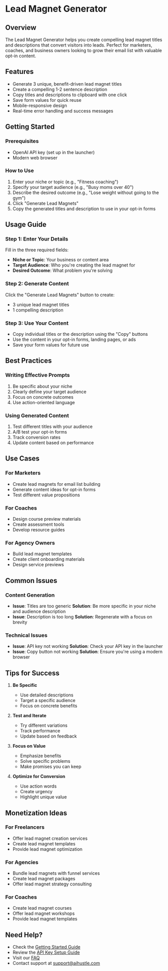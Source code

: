 # Lead Magnet Generator

## Overview

The Lead Magnet Generator helps you create compelling lead magnet titles and descriptions that convert visitors into leads. Perfect for marketers, coaches, and business owners looking to grow their email list with valuable opt-in content.

## Features

- Generate 3 unique, benefit-driven lead magnet titles
- Create a compelling 1-2 sentence description
- Copy titles and descriptions to clipboard with one click
- Save form values for quick reuse
- Mobile-responsive design
- Real-time error handling and success messages

## Getting Started

### Prerequisites

- OpenAI API key (set up in the launcher)
- Modern web browser

### How to Use

1. Enter your niche or topic (e.g., "Fitness coaching")
2. Specify your target audience (e.g., "Busy moms over 40")
3. Describe the desired outcome (e.g., "Lose weight without going to the gym")
4. Click "Generate Lead Magnets"
5. Copy the generated titles and description to use in your opt-in forms

## Usage Guide

### Step 1: Enter Your Details

Fill in the three required fields:

- **Niche or Topic**: Your business or content area
- **Target Audience**: Who you're creating the lead magnet for
- **Desired Outcome**: What problem you're solving

### Step 2: Generate Content

Click the "Generate Lead Magnets" button to create:

- 3 unique lead magnet titles
- 1 compelling description

### Step 3: Use Your Content

- Copy individual titles or the description using the "Copy" buttons
- Use the content in your opt-in forms, landing pages, or ads
- Save your form values for future use

## Best Practices

### Writing Effective Prompts

1. Be specific about your niche
2. Clearly define your target audience
3. Focus on concrete outcomes
4. Use action-oriented language

### Using Generated Content

1. Test different titles with your audience
2. A/B test your opt-in forms
3. Track conversion rates
4. Update content based on performance

## Use Cases

### For Marketers

- Create lead magnets for email list building
- Generate content ideas for opt-in forms
- Test different value propositions

### For Coaches

- Design course preview materials
- Create assessment tools
- Develop resource guides

### For Agency Owners

- Build lead magnet templates
- Create client onboarding materials
- Design service previews

## Common Issues

### Content Generation

- **Issue**: Titles are too generic
  **Solution**: Be more specific in your niche and audience description
- **Issue**: Description is too long
  **Solution**: Regenerate with a focus on brevity

### Technical Issues

- **Issue**: API key not working
  **Solution**: Check your API key in the launcher
- **Issue**: Copy button not working
  **Solution**: Ensure you're using a modern browser

## Tips for Success

1. **Be Specific**

   - Use detailed descriptions
   - Target a specific audience
   - Focus on concrete benefits

2. **Test and Iterate**

   - Try different variations
   - Track performance
   - Update based on feedback

3. **Focus on Value**

   - Emphasize benefits
   - Solve specific problems
   - Make promises you can keep

4. **Optimize for Conversion**
   - Use action words
   - Create urgency
   - Highlight unique value

## Monetization Ideas

### For Freelancers

- Offer lead magnet creation services
- Create lead magnet templates
- Provide lead magnet optimization

### For Agencies

- Bundle lead magnets with funnel services
- Create lead magnet packages
- Offer lead magnet strategy consulting

### For Coaches

- Create lead magnet courses
- Offer lead magnet workshops
- Provide lead magnet templates

## Need Help?

- Check the [Getting Started Guide](../getting-started.md)
- Review the [API Key Setup Guide](../api-key-setup.md)
- Visit our [FAQ](../faq.md)
- Contact support at support@aihustle.com
